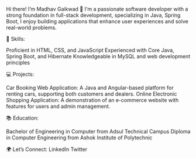 Hi there! I’m Madhav Gaikwad 👋
I'm a passionate software developer with a strong foundation in full-stack development, specializing in Java, Spring Boot, I enjoy building applications that enhance user experiences and solve real-world problems.

🌟 Skills:

Proficient in HTML, CSS, and JavaScript
Experienced with Core Java, Spring Boot, and Hibernate
Knowledgeable in MySQL and web development principles

💻 Projects:

Car Booking Web Application: A Java and Angular-based platform for renting cars, supporting both customers and dealers.
Online Electronic Shopping Application: A demonstration of an e-commerce website with features for users and admin management.

📚 Education:

Bachelor of Engineering in Computer from Adsul Technical Campus
Diploma in Computer Engineering from Ashok Institute of Polytechnic

🌍 Let’s Connect:
LinkedIn
Twitter




<!---
Madhavcomp11/Madhavcomp11 is a ✨ special ✨ repository because its `README.md` (this file) appears on your GitHub profile.
You can click the Preview link to take a look at your changes.
--->
